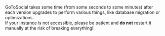 GoToSocial takes some time (from some seconds to some minutes) after each version upgrades to perform various things, like database migration or optimizations.  
If your instance is not accessible, please be patient and **do not** restart it manually at the risk of breaking everything!
